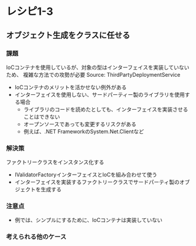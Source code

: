 # レシピ1-3
## オブジェクト生成をクラスに任せる
### 課題
IoCコンテナを使用しているが、対象の型はインターフェイスを実装していないため、
複雑な方法での攻勢が必要
Source: ThirdPartyDeploymentService

- IoCコンテナのメリットを活かせない例外がある
- インターフェイスを使用しない、サードパーティー製のライブラリを使用する場合
  - ライブラリのコードを読めたとしても、インターフェイスを実装させることはできない
  - オープンソースであっても変更するリスクがある
  - 例えば、.NET FrameworkのSystem.Net.Clientなど

### 解決策
ファクトリークラスをインスタンス化する

- IValidatorFactoryインターフェイスとIoCを組み合わせて使う
- インターフェイスを実装するファクトリークラスでサードパーティ製のオブジェクトを生成する

### 注意点
- 例では、シンプルにするために、IoCコンテナは実装していない

### 考えられる他のケース




<!-- # Recipe 1-x
## recipe名
### 課題
Source: 

- hoge

### 解決策
Source: 

- hoge

### 注意点
- hoge

### 考えられる他のケース -->
